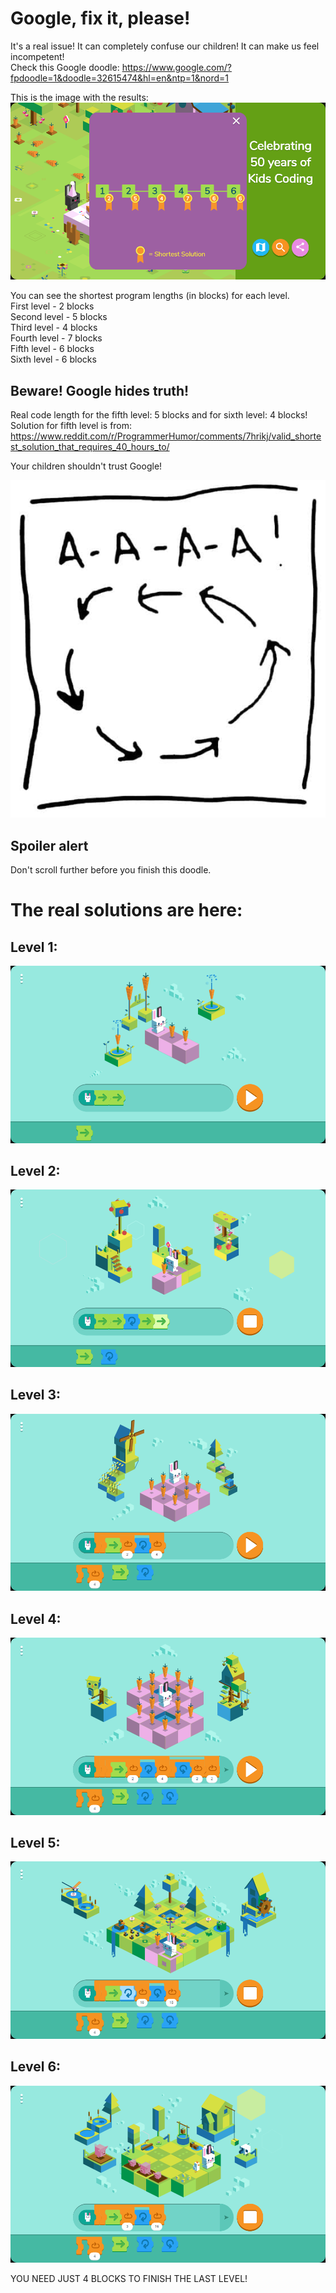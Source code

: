 # Google, fix it, please!
It's a real issue! It can completely confuse our children! It can make us feel incompetent!  
Check this Google doodle: https://www.google.com/?fpdoodle=1&doodle=32615474&hl=en&ntp=1&nord=1

This is the image with the results:  
![alt Google ](https://raw.githubusercontent.com/DKurilo/google-doodle-err/master/results.png)

You can see the shortest program lengths (in blocks) for each level.  
First level - 2 blocks  
Second level - 5 blocks  
Third level - 4 blocks  
Fourth level - 7 blocks  
Fifth level - 6 blocks  
Sixth level - 6 blocks  

## Beware! Google hides truth!
Real code length for the fifth level: 5 blocks and for sixth level: 4 blocks!  
Solution for fifth level is from: https://www.reddit.com/r/ProgrammerHumor/comments/7hrikj/valid_shortest_solution_that_requires_40_hours_to/  

Your children shouldn't trust Google!

![alt AAAAAA! ](https://raw.githubusercontent.com/DKurilo/google-doodle-err/master/42_plan_aaa.jpg)

## Spoiler alert
Don't scroll further before you finish this doodle.









































# The real solutions are here:
## Level 1:  

![alt Google ](https://raw.githubusercontent.com/DKurilo/google-doodle-err/master/level-1.png)

## Level 2:  

![alt Google ](https://raw.githubusercontent.com/DKurilo/google-doodle-err/master/level-2.png)

## Level 3:  

![alt Google ](https://raw.githubusercontent.com/DKurilo/google-doodle-err/master/level-3.png)

## Level 4:  

![alt Google ](https://raw.githubusercontent.com/DKurilo/google-doodle-err/master/level-4.png)

## Level 5:  

![alt Google ](https://raw.githubusercontent.com/DKurilo/google-doodle-err/master/level-5.png)

## Level 6:  

![alt Google ](https://raw.githubusercontent.com/DKurilo/google-doodle-err/master/level-6.png)

YOU NEED JUST 4 BLOCKS TO FINISH THE LAST LEVEL!  

